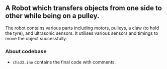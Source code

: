 ## A Robot which transfers objects from one side to other while being on a pulley.

The robot contains various parts including motors, pulleys, a claw (to hold the tyre), and ultrasonic sensors. It utilises various sensors and timings to move the object successfully.


### About codebase
- `chad3.ino` contains the final code with comments.
